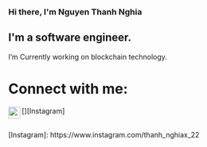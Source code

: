 ### Hi there, I'm Nguyen Thanh Nghia

## I'm a software engineer.

I’m Currently working on blockchain technology.

# Connect with me:

[<img align="left" alt="" width="24px" src="https://cdn.jsdelivr.net/npm/simple-icons@3.13.0/icons/instagram.svg" />][Instagram]

<br/>
[Instagram]: https://www.instagram.com/thanh_nghiax_22

